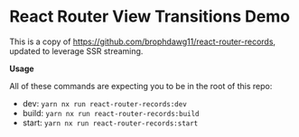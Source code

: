 # React Router View Transitions Demo

This is a copy of https://github.com/brophdawg11/react-router-records, updated to leverage SSR streaming.

**Usage**

All of these commands are expecting you to be in the root of this repo:

- dev: `yarn nx run react-router-records:dev`
- build: `yarn nx run react-router-records:build`
- start: `yarn nx run react-router-records:start`
